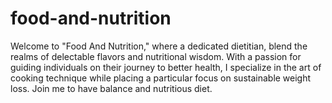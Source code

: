# food-and-nutrition
Welcome to "Food And Nutrition," where a dedicated dietitian, blend the realms of delectable flavors and nutritional wisdom. With a passion for guiding individuals on their journey to better health, I specialize in the art of cooking technique while placing a particular focus on sustainable weight loss. Join me to have balance and nutritious diet.
